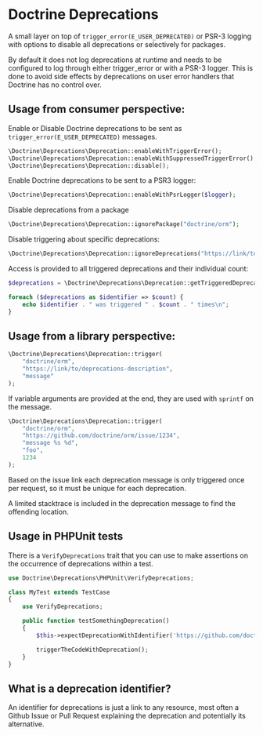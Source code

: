 # Doctrine Deprecations

A small layer on top of `trigger_error(E_USER_DEPRECATED)` or PSR-3 logging
with options to disable all deprecations or selectively for packages.

By default it does not log deprecations at runtime and needs to be configured
to log through either trigger_error or with a PSR-3 logger. This is done to
avoid side effects by deprecations on user error handlers that Doctrine has no
control over.

## Usage from consumer perspective:

Enable or Disable Doctrine deprecations to be sent as `trigger_error(E_USER_DEPRECATED)`
messages.

```php
\Doctrine\Deprecations\Deprecation::enableWithTriggerError();
\Doctrine\Deprecations\Deprecation::enableWithSuppressedTriggerError();
\Doctrine\Deprecations\Deprecation::disable();
```

Enable Doctrine deprecations to be sent to a PSR3 logger:

```php
\Doctrine\Deprecations\Deprecation::enableWithPsrLogger($logger);
```

Disable deprecations from a package

```php
\Doctrine\Deprecations\Deprecation::ignorePackage("doctrine/orm");
```

Disable triggering about specific deprecations:

```php
\Doctrine\Deprecations\Deprecation::ignoreDeprecations("https://link/to/deprecations-description-identifier");
```

Access is provided to all triggered deprecations and their individual count:

```php
$deprecations = \Doctrine\Deprecations\Deprecation::getTriggeredDeprecations();

foreach ($deprecations as $identifier => $count) {
    echo $identifier . " was triggered " . $count . " times\n";
}
```

## Usage from a library perspective:

```php
\Doctrine\Deprecations\Deprecation::trigger(
    "doctrine/orm",
    "https://link/to/deprecations-description",
    "message"
);
```

If variable arguments are provided at the end, they are used with `sprintf` on
the message.

```php
\Doctrine\Deprecations\Deprecation::trigger(
    "doctrine/orm",
    "https://github.com/doctrine/orm/issue/1234",
    "message %s %d",
    "foo",
    1234
);
```

Based on the issue link each deprecation message is only triggered once per
request, so it must be unique for each deprecation.

A limited stacktrace is included in the deprecation message to find the
offending location.

## Usage in PHPUnit tests

There is a `VerifyDeprecations` trait that you can use to make assertions on
the occurrence of deprecations within a test.

```php
use Doctrine\Deprecations\PHPUnit\VerifyDeprecations;

class MyTest extends TestCase
{
    use VerifyDeprecations;

    public function testSomethingDeprecation()
    {
        $this->expectDeprecationWithIdentifier('https://github.com/doctrine/orm/issue/1234');

        triggerTheCodeWithDeprecation();
    }
}
```

## What is a deprecation identifier?

An identifier for deprecations is just a link to any resource, most often a
Github Issue or Pull Request explaining the deprecation and potentially its
alternative.
